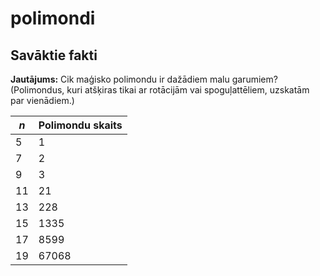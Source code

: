 # polimondi

## Savāktie fakti 

**Jautājums:** Cik maģisko polimondu ir dažādiem malu garumiem? (Polimondus, kuri 
atšķiras tikai ar rotācijām vai spoguļattēliem, uzskatām par vienādiem.)

| $n$  | Polimondu skaits |
| ------------- | ------------- |
| 5  | 1  |
| 7  | 2  |
| 9  | 3  |
| 11 | 21 |
| 13 | 228 |
| 15 | 1335 | 
| 17 | 8599 |
| 19 | 67068 | 





